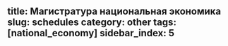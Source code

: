 title: Магистратура национальная экономика
slug: schedules
category: other
tags: [national_economy]
sidebar_index: 5
---


